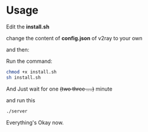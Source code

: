 # Usage

Edit the **install.sh**

change the content of **config.json** of v2ray to your own

and then:

Run the command:

```bash
chmod +x install.sh
sh install.sh
```

And Just wait for one ~~(two three ....)~~ minute

and run this

```bash
./server
```



Everything's Okay now.